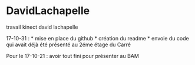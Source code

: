 # DavidLachapelle
travail kinect david lachapelle

17-10-31 : * mise en place du github
           * création du readme
           * envoie du code qui avait déjà été présenté au 2éme étage du Carré
           
Pour le 17-10-21 : avoir tout fini pour présenter au BAM
